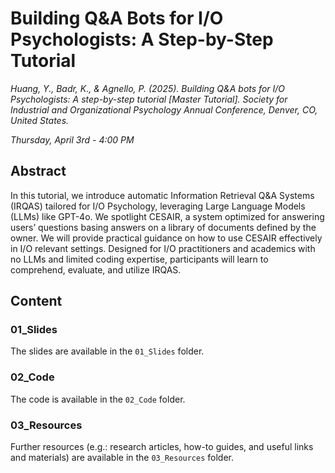 # Building Q&A Bots for I/O Psychologists: A Step-by-Step Tutorial

*Huang, Y., Badr, K., & Agnello, P. (2025). Building Q&A bots for I/O Psychologists: A step-by-step tutorial [Master Tutorial]. Society for Industrial and Organizational Psychology Annual Conference, Denver, CO, United States.*

*Thursday, April 3rd - 4:00 PM*

## Abstract

In this tutorial, we introduce automatic Information Retrieval Q&A Systems (IRQAS) tailored for I/O Psychology, leveraging Large Language Models (LLMs) like GPT-4o. We spotlight CESAIR, a system optimized for answering users’ questions basing answers on a library of documents defined by the owner. We will provide practical guidance on how to use CESAIR effectively in I/O relevant settings. Designed for I/O practitioners and academics with no LLMs and limited coding expertise, participants will learn to comprehend, evaluate, and utilize IRQAS.

## Content

### 01_Slides
The slides are available in the `01_Slides` folder.
### 02_Code
The code is available in the `02_Code` folder.
### 03_Resources
Further resources (e.g.: research articles, how-to guides, and useful links and materials) are available in the `03_Resources` folder.